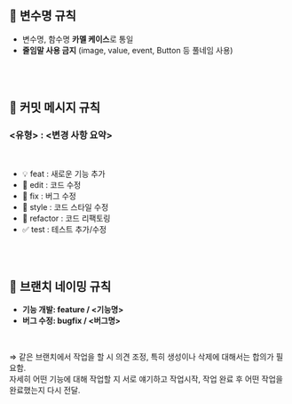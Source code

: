 ## 📌 변수명 규칙

- 변수명, 함수명 **카멜 케이스**로 통일
- **줄임말 사용 금지**
    (image, value, event, Button 등 풀네임 사용)

<br><br>

## 📌 커밋 메시지 규칙

### <유형> : <변경 사항 요약>

<br>

- 💡 feat : 새로운 기능 추가
- 💫 edit : 코드 수정
- 🐛 fix : 버그 수정
- 🎨 style : 코드 스타일 수정
- 🔨 refactor : 코드 리팩토링
- ✅ test : 테스트 추가/수정

<br><br>

## 📌 브랜치 네이밍 규칙

- **기능 개발: feature / <기능명>**
- **버그 수정: bugfix / <버그명>**

<br>

⇒ 같은 브랜치에서 작업을 할 시 의견 조정, 특히 생성이나 삭제에 대해서는 합의가 필요함.    
  자세히 어떤 기능에 대해 작업할 지 서로 얘기하고 작업시작, 작업 완료 후 어떤 작업을 완료했는지 다시 전달.
